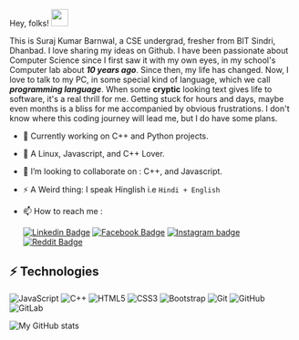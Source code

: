 Hey, folks!  <img src="https://raw.githubusercontent.com/MartinHeinz/MartinHeinz/master/wave.gif" width="30px">

This is Suraj Kumar Barnwal, a CSE undergrad, fresher from BIT Sindri, Dhanbad. I love sharing my ideas on Github.  I have been passionate about Computer Science since I first saw it with my own eyes, in my school's Computer lab about ***10 years ago***. Since then, my life has changed. Now, I love to talk to my PC, in some special kind of language, which we call ***programming language***. When some **cryptic** looking text gives life to software, it's a real thrill for me. Getting stuck for hours and days, maybe even months is a bliss for me accompanied by obvious frustrations. I don't know where this coding journey will lead me, but I do have some plans.

- 🌱 Currently working on C++ and Python projects.
- 👀 A Linux, Javascript, and C++ Lover.
- 💞️ I’m looking to collaborate on : C++, and Javascript.
- ⚡ A Weird thing: I speak Hinglish i.e ```Hindi + English```
- 📫 How to reach me : 
    
  [![Linkedin Badge](https://img.shields.io/badge/-Suraj-cacbf6?style=flat&labelColor=2867b2&logo=linkedin&logoColor=white)](https://www.linkedin.com/in/suraj-barnwal-48a306203/) [![Facebook Badge](https://img.shields.io/badge/-Suraj-cacbf6?style=flat&labelColor=4267B2&logo=facebook&logoColor=white)](https://www.facebook.com/suraj.kumarbarnwal.108/) [![Instagram badge](https://img.shields.io/badge/-Suraj-cacbf6?style=flat&labelColor=fccc63&logo=instagram&logoColor=white)](https://www.instagram.com/redocmi/) [![Reddit Badge](https://img.shields.io/badge/-Suraj-cacbf6?style=flat&labelColor=red&logo=reddit&logoColor=white)](https://www.reddit.com/user/Redocmi)

## ⚡ Technologies

![JavaScript](https://img.shields.io/badge/-JavaScript-black?style=flat-square&logo=javascript)
![C++](https://img.shields.io/badge/-C++-00599C?style=flat-square&logo=c)
![HTML5](https://img.shields.io/badge/-HTML5-E34F26?style=flat-square&logo=html5&logoColor=white)
![CSS3](https://img.shields.io/badge/-CSS3-1572B6?style=flat-square&logo=css3)
![Bootstrap](https://img.shields.io/badge/-Bootstrap-563D7C?style=flat-square&logo=bootstrap)
![Git](https://img.shields.io/badge/-Git-black?style=flat-square&logo=git)
![GitHub](https://img.shields.io/badge/-GitHub-181717?style=flat-square&logo=github)
![GitLab](https://img.shields.io/badge/-GitLab-FCA121?style=flat-square&logo=gitlab)

![My GitHub stats](https://github-readme-stats.vercel.app/api?username=Redocamai&show_icons=true&theme=react)
